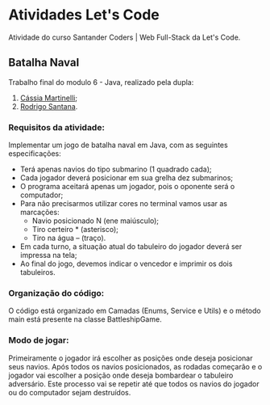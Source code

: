 # Atividades Let's Code

Atividade do curso Santander Coders | Web Full-Stack da Let's Code.

## Batalha Naval

Trabalho final do modulo 6 - Java, realizado pela dupla:
1) [Cássia Martinelli](htps://github.com/cmartinellicm);
2) [Rodrigo Santana](https://github.com/rosanper).

### Requisitos da atividade:

Implementar um jogo de batalha naval em Java, com as seguintes especificações:
- Terá apenas navios do tipo submarino (1 quadrado cada);
- Cada jogador deverá posicionar em sua grelha dez submarinos;
- O programa aceitará apenas um jogador, pois o oponente será o computador;
- Para não precisarmos utilizar cores no terminal vamos usar as marcações:
    -  Navio posicionado N (ene maiúsculo);
    -  Tiro certeiro * (asterisco);
    -  Tiro na água – (traço).
- Em cada turno, a situação atual do tabuleiro do jogador deverá ser impressa na tela;
- Ao final do jogo, devemos indicar o vencedor e imprimir os dois tabuleiros.

### Organização do código:

O código está organizado em Camadas (Enums, Service e Utils) e o método main está presente na classe BattleshipGame.

### Modo de jogar:

Primeiramente o jogador irá escolher as posições onde deseja posicionar seus navios. Após todos os navios posicionados,
as rodadas começarão e o jogador vai escolher a posição onde deseja bombardear o tabuleiro adversário.
Este processo vai se repetir até que todos os navios do jogador ou do computador sejam destruídos.